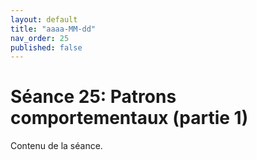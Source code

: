 ```yaml
---
layout: default
title: "aaaa-MM-dd"
nav_order: 25
published: false
---
```


# Séance 25: Patrons comportementaux (partie 1)

Contenu de la séance.


